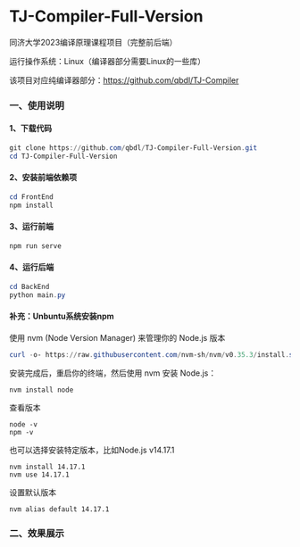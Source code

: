 # TJ-Compiler-Full-Version
同济大学2023编译原理课程项目（完整前后端）

运行操作系统：Linux（编译器部分需要Linux的一些库）

该项目对应纯编译器部分：https://github.com/qbdl/TJ-Compiler

### 一、使用说明

#### 1、下载代码

```powershell
git clone https://github.com/qbdl/TJ-Compiler-Full-Version.git
cd TJ-Compiler-Full-Version
```

#### 2、安装前端依赖项

```powershell
cd FrontEnd
npm install
```

#### 3、运行前端

```powershell
npm run serve
```

#### 4、运行后端

```powershell
cd BackEnd
python main.py
```



#### 补充：Unbuntu系统安装npm

使用 nvm (Node Version Manager) 来管理你的 Node.js 版本

```powershell
curl -o- https://raw.githubusercontent.com/nvm-sh/nvm/v0.35.3/install.sh | bash
```

安装完成后，重启你的终端，然后使用 nvm 安装 Node.js：

```
nvm install node
```

查看版本

```
node -v
npm -v
```

也可以选择安装特定版本，比如Node.js v14.17.1

```
nvm install 14.17.1
nvm use 14.17.1
```

设置默认版本

```
nvm alias default 14.17.1
```



### 二、效果展示
